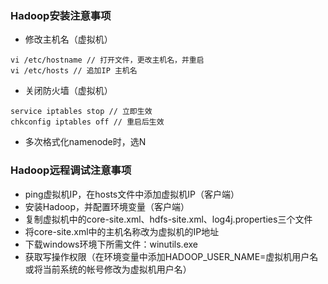 ### Hadoop安装注意事项
* 修改主机名（虚拟机）
```
vi /etc/hostname // 打开文件，更改主机名，并重启
vi /etc/hosts // 追加IP 主机名
```
* 关闭防火墙（虚拟机）
```
service iptables stop // 立即生效
chkconfig iptables off // 重启后生效
```
* 多次格式化namenode时，选N

### Hadoop远程调试注意事项
* ping虚拟机IP，在hosts文件中添加虚拟机IP（客户端）
* 安装Hadoop，并配置环境变量（客户端）
* 复制虚拟机中的core-site.xml、hdfs-site.xml、log4j.properties三个文件
* 将core-site.xml中的主机名称改为虚拟机的IP地址
* 下载windows环境下所需文件：winutils.exe
* 获取写操作权限（在环境变量中添加HADOOP_USER_NAME=虚拟机用户名或将当前系统的帐号修改为虚拟机用户名）
